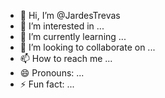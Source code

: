 - 👋 Hi, I’m @JardesTrevas
- 👀 I’m interested in ...
- 🌱 I’m currently learning ...
- 💞️ I’m looking to collaborate on ...
- 📫 How to reach me ...
- 😄 Pronouns: ...
- ⚡ Fun fact: ...

<!---
JardesTrevas/JardesTrevas is a ✨ special ✨ repository because its `README.md` (this file) appears on your GitHub profile.
You can click the Preview link to take a look at your changes.
--->
